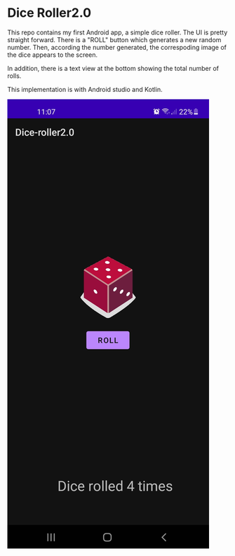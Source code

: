 # Dice Roller2.0 

This repo contains my first Android app, a simple dice roller. 
The UI is pretty straight forward. There is a "ROLL" button which 
generates a new random number. Then, according the number generated, 
the correspoding image of the dice appears to the screen. 

In addition, there is a text view at the bottom showing the total 
number of rolls. 

This implementation is with Android studio and Kotlin. 


![Screenshot of the app](diceroller.jpg)
